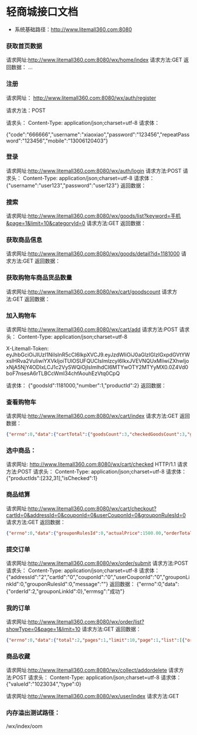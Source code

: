 # 轻商城接口文档

- 系统基础路径：http://www.litemall360.com:8080



### 获取首页数据

请求网址:http://www.litemall360.com:8080/wx/home/index
请求方法:GET
返回数据：
...



### 注册

请求网址： http://www.litemall360.com:8080/wx/auth/register

请求方法：POST

请求头：
Content-Type: application/json;charset=utf-8
请求体：

{"code":"666666","username":"xiaoxiao","password":"123456","repeatPassword":"123456","mobile":"13006120403"}



### 登录

请求网址:http://www.litemall360.com:8080/wx/auth/login
请求方法:POST
请求头：
Content-Type: application/json;charset=utf-8
请求体：
{"username":"user123","password":"user123"}
返回数据：

### 搜索

请求网址:http://www.litemall360.com:8080/wx/goods/list?keyword=手机&page=1&limit=10&categoryId=0
请求方法:GET
返回数据：

### 获取商品信息

请求网址:http://www.litemall360.com:8080/wx/goods/detail?id=1181000
请求方法:GET
返回数据：

### 获取购物车商品货品数量

请求网址:http://www.litemall360.com:8080/wx/cart/goodscount
请求方法:GET
返回数据：

### 加入购物车

请求网址:http://www.litemall360.com:8080/wx/cart/add
请求方法:POST
请求头：
Content-Type: application/json;charset=utf-8

X-Litemall-Token:  eyJhbGciOiJIUzI1NiIsInR5cCI6IkpXVCJ9.eyJzdWIiOiJ0aGlzIGlzIGxpdGVtYWxsIHRva2VuIiwiYXVkIjoiTUlOSUFQUCIsImlzcyI6IkxJVEVNQUxMIiwiZXhwIjoxNjA5NjY4ODIxLCJ1c2VySWQiOjIsImlhdCI6MTYwOTY2MTYyMX0.0Z4Vd0boF7nsesA6rTLBCcWmI34chfAouhEzVtq0CpQ

请求体：
{"goodsId":1181000,"number":1,"productId":2}
返回数据：

### 查看购物车

请求网址:http://www.litemall360.com:8080/wx/cart/index
请求方法:GET
返回数据：

```json
{"errno":0,"data":{"cartTotal":{"goodsCount":3,"checkedGoodsCount":3,"goodsAmount":1578.00,"checkedGoodsAmount":1578.00},"cartList":[{"id":5,"userId":1,"goodsId":1110016,"goodsSn":"1110016","goodsName":"天然硅胶宠物除毛按摩刷","productId":150,"price":39.00,"number":2,"specifications":["标准"],"checked":true,"picUrl":"http://yanxuan.nosdn.127.net/3bd73b7279a83d1cbb50c0e45778e6d6.png","addTime":"2020-03-03 22:21:21","updateTime":"2020-03-23 22:43:54","deleted":false},{"id":6,"userId":1,"goodsId":1181000,"goodsSn":"1181000","goodsName":"母亲节礼物-舒适安睡组合","productId":2,"price":1500.00,"number":1,"specifications":["1.5m床垫*1+枕头*2","玛瑙红"],"checked":true,"picUrl":"quality=90&thumbnail=200x200&imageView","addTime":"2020-03-23 22:45:58","updateTime":"2020-03-23 22:45:58","deleted":false}]},"errmsg":"成功"}
```



### 选中商品：

请求网址: http://www.litemall360.com:8080/wx/cart/checked HTTP/1.1
请求方法:POST
请求头：
Content-Type: application/json;charset=utf-8
请求体：{"productIds":[232,31],"isChecked":1}



### 商品结算

请求网址:http://www.litemall360.com:8080/wx/cart/checkout?cartId=0&addressId=0&couponId=0&userCouponId=0&grouponRulesId=0
请求方法:GET
返回数据：

```json
{"errno":0,"data":{"grouponRulesId":0,"actualPrice":1500.00,"orderTotalPrice":1500.00,"cartId":0,"userCouponId":0,"couponId":0,"goodsTotalPrice":1500.00,"addressId":0,"grouponPrice":0,"checkedAddress":{"id":0},"couponPrice":0,"availableCouponLength":0,"freightPrice":0,"checkedGoodsList":[{"id":6,"userId":1,"goodsId":1181000,"goodsSn":"1181000","goodsName":"母亲节礼物-舒适安睡组合","productId":2,"price":1500.00,"number":1,"specifications":["1.5m床垫*1+枕头*2","玛瑙红"],"checked":true,"picUrl":"quality=90&thumbnail=200x200&imageView","addTime":"2020-03-23 22:45:58","updateTime":"2020-03-23 22:53:06","deleted":false}]},"errmsg":"成功"}
```



### 提交订单

请求网址:http://www.litemall360.com:8080/wx/order/submit
请求方法:POST
请求头：
Content-Type: application/json;charset=utf-8
请求体：
{"addressId":"2","cartId":"0","couponId":"0","userCouponId":"0","grouponLinkId":0,"grouponRulesId":0,"message":""}
返回数据：
{"errno":0,"data":{"orderId":2,"grouponLinkId":0},"errmsg":"成功"}

### 我的订单

请求网址:http://www.litemall360.com:8080/wx/order/list?showType=0&page=1&limit=10
请求方法:GET
返回数据：

```json
{"errno":0,"data":{"total":2,"pages":1,"limit":10,"page":1,"list":[{"orderStatusText":"已取消(系统)","aftersaleStatus":0,"isGroupin":false,"orderSn":"20200323326197","actualPrice":1500.00,"goodsList":[{"number":1,"picUrl":"quality=90&thumbnail=200x200&imageView","price":1500.00,"id":2,"goodsName":"母亲节礼物-舒适安睡组合","specifications":["1.5m床垫*1+枕头*2","玛瑙红"]}],"id":2,"handleOption":{"cancel":false,"delete":true,"pay":false,"comment":false,"confirm":false,"refund":false,"rebuy":false,"aftersale":false}},{"orderStatusText":"已取消(系统)","aftersaleStatus":0,"isGroupin":false,"orderSn":"20200303660201","actualPrice":12.90,"goodsList":[{"number":1,"picUrl":"http://yanxuan.nosdn.127.net/c7c74a96eacb29455dbf557b840eaaf5.png","price":4.90,"id":1,"goodsName":"磨砂杆直杆中性笔","specifications":["标准"]}],"id":1,"handleOption":{"cancel":false,"delete":true,"pay":false,"comment":false,"confirm":false,"refund":false,"rebuy":false,"aftersale":false}}]},"errmsg":"成功"}
```



### 商品收藏

请求网址:http://www.litemall360.com:8080/wx/collect/addordelete
请求方法:POST
请求头：
Content-Type: application/json;charset=utf-8
请求体：
{"valueId":"1023034","type":0}


请求网址:http://www.litemall360.com:8080/wx/user/index
请求方法:GET



### 内存溢出测试路径：

/wx/index/oom